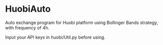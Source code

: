# HuobiAuto

Auto exchange program for Huobi platform using Bollinger Bands strategy, with frequency of 4h.

Input your API keys in huobi/Util.py before using.
